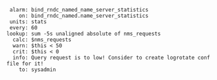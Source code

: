 


     alarm: bind_rndc_named_name_server_statistics
        on: bind_rndc_named.name_server_statistics
     units: stats
     every: 60
    lookup: sum -5s unaligned absolute of nms_requests
      calc: $nms_requests
      warn: $this < 50
      crit: $this < 0
      info: Query request is to low! Consider to create logrotate conf file for it!
        to: sysadmin
